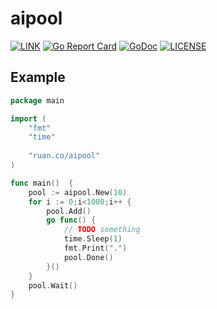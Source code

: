# aipool

[![LINK](https://img.shields.io/badge/link-Github-%23FF4D5B.svg?style=flat-square)](https://github.com/aiio/aipool) 
[![Go Report Card](https://goreportcard.com/badge/github.com/aiio/aipool)](https://goreportcard.com/report/github.com/aiio/aipool)
[![GoDoc](https://godoc.org/github.com/aiio/aipool?status.svg)](https://godoc.org/github.com/aiio/aipool)
[![LICENSE](https://img.shields.io/badge/license-Anti%20996-blue.svg?style=flat-square)](https://github.com/996icu/996.ICU/blob/master/LICENSE)


## Example
```Go
package main

import (
	"fmt"
	"time"
  
	"ruan.co/aipool"
)

func main()  {
	pool := aipool.New(10)
	for i := 0;i<1000;i++ {
		pool.Add()
		go func() {
			// TODO something
			time.Sleep(1)
			fmt.Print(".")
			pool.Done()
		}()
	}
	pool.Wait()
}


```
